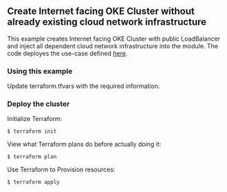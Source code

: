 ## Create Internet facing OKE Cluster without already existing cloud network infrastructure
This example creates Internet facing OKE Cluster with public LoadBalancer and inject all dependent cloud network infrastructure into the module. The code deployes the use-case defined [here](https://docs.oracle.com/en-us/iaas/Content/ContEng/Concepts/contengnetworkconfigexample.htm#example-privatek8sapi-privateworkers-publiclb).    

### Using this example
Update terraform.tfvars with the required information.

### Deploy the cluster  
Initialize Terraform:
```
$ terraform init
```
View what Terraform plans do before actually doing it:
```
$ terraform plan
```
Use Terraform to Provision resources:
```
$ terraform apply
```
